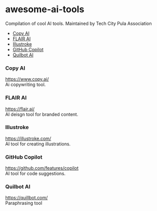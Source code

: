# awesome-ai-tools

Compilation of cool AI tools. Maintained by Tech City Pula Association

- [Copy AI](#copy-ai)
- [FLAIR AI](#flair-ai)
- [Illustroke](#illustroke)
- [GitHub Copilot](#github-copilot)
- [Quilbot AI](#quilbot-ai)

### Copy AI

https://www.copy.ai/ \
Ai copywriting tool.

### FLAIR AI

https://flair.ai/ \
AI deisgn tool for branded content.

### Illustroke

https://illustroke.com/ \
AI tool for creating illustrations.

### GitHub Copilot

https://github.com/features/copilot \
AI tool for code suggestions.

### Quilbot AI
https://quillbot.com/ \
Paraphrasing tool
